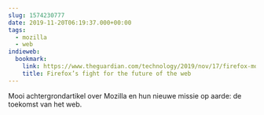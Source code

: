 ```yaml
---
slug: 1574230777
date: 2019-11-20T06:19:37.000+00:00
tags:
  - mozilla
  - web
indieweb:
  bookmark:
    link: https://www.theguardian.com/technology/2019/nov/17/firefox-mozilla-fights-back-against-google-chrome-dominance-privacy-fears
    title: Firefox’s fight for the future of the web
---
```

Mooi achtergrondartikel over Mozilla en hun nieuwe missie op aarde: de toekomst van het web.
